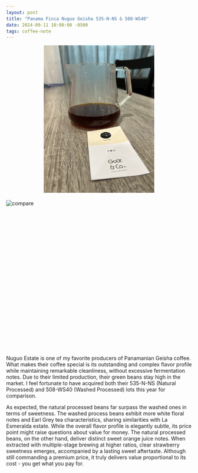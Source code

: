 ```yaml
---
layout: post
title: "Panama Finca Nuguo Geisha 535-N-NS & 508-WS40"
date: 2024-09-11 10:00:00 -0500
tags: coffee-note
---
```

<!--more-->
<style>
.image-container {
  display: flex;
  flex-wrap: wrap;
  gap: 20px;
  margin-bottom: 20px;
  align-items: stretch;
}

.image-wrapper {
  flex: 1;
  min-width: 300px;
  height: 400px;
}

.image-wrapper img {
  width: 100%;
  height: 100%;
  object-fit: contain;
}
</style>

<div class="image-container">
  <div class="image-wrapper">
    <img src="/images/2024-09-11-Panama-Finca-Nuguo-Geisha-535-N-NS-%26-508-WS40/Finca-nuguo.JPG" alt="nuguo">
  </div>
  <div class="image-wrapper">
    <img src="/images/2024-09-11-Panama-Finca-Nuguo-Geisha-535-N-NS-%26-508-WS40/comparison.JPG" alt="compare">
  </div>
</div>

Nuguo Estate is one of my favorite producers of Panamanian Geisha coffee. What makes their coffee special is its outstanding and complex flavor profile while maintaining remarkable cleanliness, without excessive fermentation notes. Due to their limited production, their green beans stay high in the market. I feel fortunate to have acquired both their 535-N-NS (Natural Processed) and 508-WS40 (Washed Processed) lots this year for comparison.

As expected, the natural processed beans far surpass the washed ones in terms of sweetness. The washed process beans exhibit more white floral notes and Earl Grey tea characteristics, sharing similarities with La Esmeralda estate. While the overall flavor profile is elegantly subtle, its price point might raise questions about value for money. The natural processed beans, on the other hand, deliver distinct sweet orange juice notes. When extracted with multiple-stage brewing at higher ratios, clear strawberry sweetness emerges, accompanied by a lasting sweet aftertaste. Although still commanding a premium price, it truly delivers value proportional to its cost - you get what you pay for.
